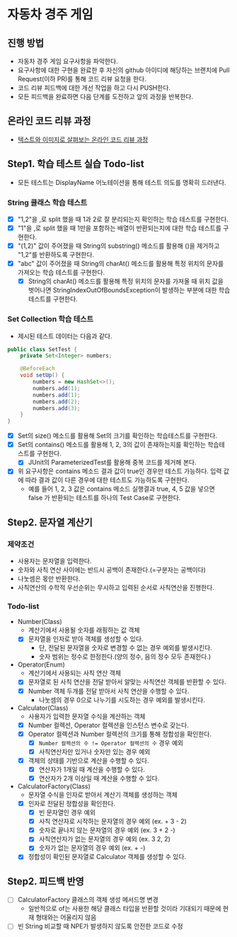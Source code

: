 # 자동차 경주 게임
## 진행 방법
* 자동차 경주 게임 요구사항을 파악한다.
* 요구사항에 대한 구현을 완료한 후 자신의 github 아이디에 해당하는 브랜치에 Pull Request(이하 PR)를 통해 코드 리뷰 요청을 한다.
* 코드 리뷰 피드백에 대한 개선 작업을 하고 다시 PUSH한다.
* 모든 피드백을 완료하면 다음 단계를 도전하고 앞의 과정을 반복한다.

## 온라인 코드 리뷰 과정
* [텍스트와 이미지로 살펴보는 온라인 코드 리뷰 과정](https://github.com/next-step/nextstep-docs/tree/master/codereview)

## Step1. 학습 테스트 실습 Todo-list
- 모든 테스트는 DisplayName 어노테이션을 통해 테스트 의도를 명확히 드러낸다.

### String 클래스 학습 테스트
- [X] "1,2"을 ,로 split 했을 때 1과 2로 잘 분리되는지 확인하는 학습 테스트를 구현한다.
- [X] "1"을 ,로 split 했을 때 1만을 포함하는 배열이 반환되는지에 대한 학습 테스트를 구현한다.
- [X] "(1,2)" 값이 주어졌을 때 String의 substring() 메소드를 활용해 ()을 제거하고 "1,2"를 반환하도록 구현한다.
- [X] "abc" 값이 주어졌을 때 String의 charAt() 메소드를 활용해 특정 위치의 문자를 가져오는 학습 테스트를 구현한다.
    - [X] String의 charAt() 메소드를 활용해 특정 위치의 문자를 가져올 때 위치 값을 벗어나면 StringIndexOutOfBoundsException이 발생하는 부분에 대한 학습 테스트를 구현한다.

### Set Collection 학습 테스트
- 제시된 테스트 데이터는 다음과 같다.
```java
public class SetTest {
    private Set<Integer> numbers;

    @BeforeEach
    void setUp() {
        numbers = new HashSet<>();
        numbers.add(1);
        numbers.add(1);
        numbers.add(2);
        numbers.add(3);
    }
}
```
- [X] Set의 size() 메소드를 활용해 Set의 크기를 확인하는 학습테스트를 구현한다.
- [X] Set의 contains() 메소드를 활용해 1, 2, 3의 값이 존재하는지를 확인하는 학습테스트를 구현한다.
    - [X] JUnit의 ParameterizedTest를 활용해 중복 코드를 제거해 본다.
- [X] 위 요구사항은 contains 메소드 결과 값이 true인 경우만 테스트 가능하다. 입력 값에 따라 결과 값이 다른 경우에 대한 테스트도 가능하도록 구현한다.
    - 예를 들어 1, 2, 3 값은 contains 메소드 실행결과 true, 4, 5 값을 넣으면 false 가 반환되는 테스트를 하나의 Test Case로 구현한다.

## Step2. 문자열 계산기
### 제약조건
- 사용자는 문자열을 입력한다.
- 숫자와 사칙 연산 사이에는 반드시 공백이 존재한다.(=구분자는 공백이다)
- 나눗셈은 몫만 반환한다.
- 사칙연산의 수학적 우선순위는 무시하고 입력된 순서로 사칙연산을 진행한다.

### Todo-list
- Number(Class)
    - 계산기에서 사용될 숫자를 래핑하는 값 객체
    - [X] 문자열을 인자로 받아 객체를 생성할 수 있다.
        - 단, 전달된 문자열을 숫자로 변경할 수 없는 경우 예외를 발생시킨다.
        - 숫자 범위는 정수로 한정한다.(양의 정수, 음의 정수 모두 존재한다.)
- Operator(Enum)
    - 계산기에서 사용되는 사칙 연산 객체
    - [X] 문자열로 된 사칙 연산을 전달 받아서 알맞는 사칙연산 객체를 반환할 수 있다.
    - [X] Number 객체 두개를 전달 받아서 사칙 연산을 수행할 수 있다.
        - 나눗셈의 경우 0으로 나누기를 시도하는 경우 예외를 발생시킨다.
- Calculator(Class)
    - 사용자가 입력한 문자열 수식을 계산하는 객체
    - [X] Number 컬렉션, Operator 컬렉션을 인스턴스 변수로 갖는다.
    - [X] Operator 컬렉션과 Number 컬렉션의 크기를 통해 정합성을 확인한다.
        - [X] `Number 컬렉션의 수 != Operator 컬렉션의 수` 경우 예외
        - [X] 사칙연산자만 있거나 숫자만 있는 경우 예외
    - [X] 객체의 상태를 기반으로 계산을 수행할 수 있다.
        - [X] 연산자가 1개일 때 계산을 수행할 수 있다.
        - [X] 연산자가 2개 이상일 때 계산을 수행할 수 있다.
- CalculatorFactory(Class)
    - 문자열 수식을 인자로 받아서 계산기 객체를 생성하는 객체
    - [X] 인자로 전달된 정합성을 확인한다.
        - [X] 빈 문자열인 경우 예외
        - [X] 사칙 연산자로 시작하는 문자열의 경우 예외 (ex. + 3 - 2)
        - [X] 숫자로 끝나지 않는 문자열의 경우 예외 (ex. 3 + 2 -)
        - [X] 사칙연산자가 없는 문자열의 경우 예외 (ex. 3 2, 2)
        - [X] 숫자가 없는 문자열의 경우 예외 (ex. + -)
    - [X] 정합성이 확인된 문자열로 Calculator 객체를 생성할 수 있다.

## Step2. 피드백 반영
- [ ] CalculatorFactory 클래스의 객체 생성 메서드명 변경
    - 일반적으로 of는 사용한 해당 클래스 타입을 반환할 것이라 기대되기 때문에 현재 형태와는 어울리지 않음
- [ ] 빈 String 비교할 때 NPE가 발생하지 않도록 안전한 코드로 수정
